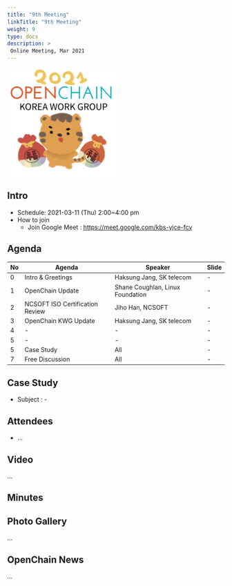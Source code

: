 ```yaml
---
title: "9th Meeting"
linkTitle: "9th Meeting"
weight: 9
type: docs
description: >
 Online Meeting, Mar 2021
---
```

<div ><span class="image fit">
  <img src="2021-openchain-kwg-newyear.png" width="50%">
</div>




## Intro

* Schedule: 2021-03-11 (Thu) 2:00~4:00 pm
* How to join
  - Join Google Meet : https://meet.google.com/kbs-yjce-fcv

## Agenda

| No | Agenda           | Speaker | Slide |
|----|-----------------|------|------|
| 0  | Intro & Greetings  | Haksung Jang, SK telecom | - |
| 1  | OpenChain Update  | 	Shane Coughlan, Linux Foundation | - |
| 2  | NCSOFT ISO Certification Review | Jiho Han, NCSOFT | - | 
| 3  | OpenChain KWG Update | Haksung Jang, SK telecom | - |
| 4  | - | - | - |
| 5  | - | - | - |
| 5  | Case Study | All | - |
| 7  | Free Discussion | All | - |

## Case Study
* Subject : -


## Attendees
* ...


## Video
...


## Minutes



## Photo Gallery
...


## OpenChain News
...

